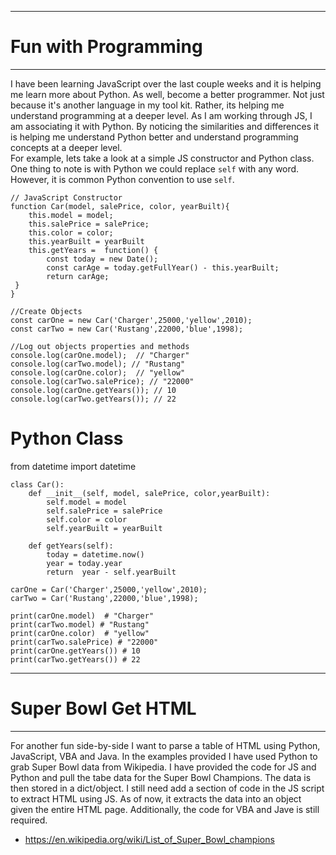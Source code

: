 ***
# Fun with Programming 
***

I have been learning JavaScript over the last couple weeks and it is helping me learn more about Python. 
As well, become a better programmer. Not just because it's another language in my tool kit. Rather, its helping me 
understand programming at a deeper level.  As I am working through JS, I am associating it with Python. By noticing the 
similarities and differences it is helping me understand Python better and understand programming concepts at a deeper level.  
For example, lets take a look at a simple JS constructor and Python class. One thing to note is with Python we could replace `self` with any word.
However, it is common Python convention to use `self`.  

```
// JavaScript Constructor
function Car(model, salePrice, color, yearBuilt){
    this.model = model;
    this.salePrice = salePrice;
    this.color = color;
    this.yearBuilt = yearBuilt
    this.getYears =  function() { 
        const today = new Date();
        const carAge = today.getFullYear() - this.yearBuilt;
        return carAge;
 }
}

//Create Objects
const carOne = new Car('Charger',25000,'yellow',2010);
const carTwo = new Car('Rustang',22000,'blue',1998);

//Log out objects properties and methods
console.log(carOne.model);  // "Charger"
console.log(carTwo.model); // "Rustang"
console.log(carOne.color);  // "yellow"
console.log(carTwo.salePrice); // "22000"
console.log(carOne.getYears()); // 10
console.log(carTwo.getYears()); // 22
```

# Python Class
from datetime import datetime

```
class Car():
    def __init__(self, model, salePrice, color,yearBuilt):
        self.model = model
        self.salePrice = salePrice
        self.color = color
        self.yearBuilt = yearBuilt
    
    def getYears(self):
        today = datetime.now()
        year = today.year
        return  year - self.yearBuilt

carOne = Car('Charger',25000,'yellow',2010);
carTwo = Car('Rustang',22000,'blue',1998);

print(carOne.model)  # "Charger"
print(carTwo.model) # "Rustang"
print(carOne.color)  # "yellow"
print(carTwo.salePrice) # "22000"
print(carOne.getYears()) # 10
print(carTwo.getYears()) # 22
```
***
# Super Bowl Get HTML 
***

For another fun side-by-side I want to parse a table of HTML using Python, JavaScript, VBA and Java. In the examples provided 
I have used Python to grab Super Bowl data from Wikipedia. I have provided the code for JS and Python and pull the tabe data for the
Super Bowl Champions. The data is then stored in a dict/object. I still need add a section of code in the JS script to extract 
HTML using JS. As of now, it extracts the data into an object given the entire HTML page. Additionally, the code for VBA and Jave
is still required.  

* https://en.wikipedia.org/wiki/List_of_Super_Bowl_champions
